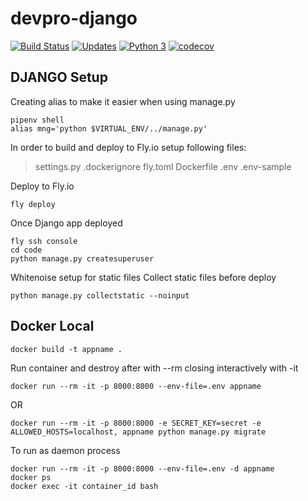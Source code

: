 # devpro-django
[![Build Status](https://app.travis-ci.com/mauriciodoerr/devpro-django.svg?branch=develop)](https://app.travis-ci.com/mauriciodoerr/devpro-django)
[![Updates](https://pyup.io/repos/github/mauriciodoerr/devpro-django/shield.svg)](https://pyup.io/repos/github/mauriciodoerr/devpro-django/)
[![Python 3](https://pyup.io/repos/github/mauriciodoerr/devpro-django/python-3-shield.svg)](https://pyup.io/repos/github/mauriciodoerr/devpro-django/)
[![codecov](https://codecov.io/gh/mauriciodoerr/devpro-django/branch/develop/graph/badge.svg?token=YXYR6PU75A)](https://codecov.io/gh/mauriciodoerr/devpro-django)

## DJANGO Setup
Creating alias to make it easier when using manage.py
```console
pipenv shell
alias mng='python $VIRTUAL_ENV/../manage.py'
```

In order to build and deploy to Fly.io setup following files:
> settings.py
> .dockerignore
> fly.toml
> Dockerfile
> .env
> .env-sample

Deploy to Fly.io
```console
fly deploy
```

Once Django app deployed
```console
fly ssh console
cd code
python manage.py createsuperuser
```

Whitenoise setup for static files
Collect static files before deploy
```console
python manage.py collectstatic --noinput
```

## Docker Local
```console
docker build -t appname .
```

Run container and destroy after with --rm closing interactively with -it
```console
docker run --rm -it -p 8000:8000 --env-file=.env appname
```
OR
```console
docker run --rm -it -p 8000:8000 -e SECRET_KEY=secret -e ALLOWED_HOSTS=localhost, appname python manage.py migrate
```

To run as daemon process
```console
docker run --rm -it -p 8000:8000 --env-file=.env -d appname
docker ps
docker exec -it container_id bash
```
